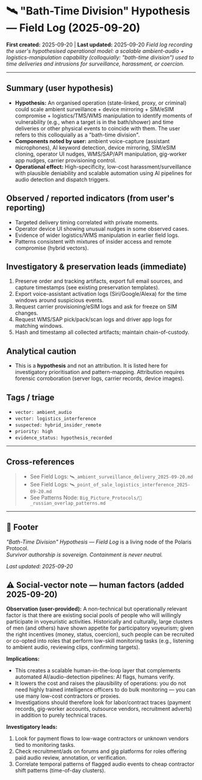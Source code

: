 # 🛰️ "Bath-Time Division" Hypothesis — Field Log (2025-09-20)
**First created:** 2025-09-20 | **Last updated:** 2025-09-20
*Field log recording the user's hypothesised operational model: a scalable ambient-audio + logistics-manipulation capability (colloquially: "bath-time division") used to time deliveries and intrusions for surveillance, harassment, or coercion.*

---

## Summary (user hypothesis)
- **Hypothesis:** An organised operation (state-linked, proxy, or criminal) could scale ambient surveillance + device mirroring + SIM/eSIM compromise + logistics/TMS/WMS manipulation to identify moments of vulnerability (e.g., when a target is in the bath/shower) and time deliveries or other physical events to coincide with them. The user refers to this colloquially as a "bath-time division".
- **Components noted by user:** ambient voice-capture (assistant microphones), AI keyword detection, device mirroring, SIM/eSIM cloning, operator UI nudges, WMS/SAP/API manipulation, gig-worker app nudges, carrier provisioning control.
- **Operational effect:** High-specificity, low-cost harassment/surveillance with plausible deniability and scalable automation using AI pipelines for audio detection and dispatch triggers.

## Observed / reported indicators (from user's reporting)
- Targeted delivery timing correlated with private moments.  
- Operator device UI showing unusual nudges in some observed cases.  
- Evidence of wider logistics/WMS manipulation in earlier field logs.  
- Patterns consistent with mixtures of insider access and remote compromise (hybrid vectors).

## Investigatory & preservation leads (immediate)
1. Preserve order and tracking artifacts, export full email sources, and capture timestamps (see existing preservation templates).  
2. Export voice-assistant activation logs (Siri/Google/Alexa) for the time windows around suspicious events.  
3. Request carrier provisioning/eSIM logs and ask for freeze on SIM changes.  
4. Request WMS/SAP pick/pack/scan logs and driver app logs for matching windows.  
5. Hash and timestamp all collected artifacts; maintain chain-of-custody.

## Analytical caution
- This is a **hypothesis** and not an attribution. It is listed here for investigatory prioritisation and pattern-mapping. Attribution requires forensic corroboration (server logs, carrier records, device images).

## Tags / triage
- `vector: ambient_audio`  
- `vector: logistics_interference`  
- `suspected: hybrid_insider_remote`  
- `priority: high`  
- `evidence_status: hypothesis_recorded`

---

## Cross-references
> - See Field Logs: `🛰️_ambient_surveillance_delivery_2025-09-20.md`  
> - See Field Logs: `🛰️_point_of_sale_logistics_interference_2025-09-20.md`  
> - See Patterns Node: `Big_Picture_Protocols/💸_russian_overlap_patterns.md`

---

## 🏮 Footer

*"Bath-Time Division" Hypothesis — Field Log* is a living node of the Polaris Protocol.  
*Survivor authorship is sovereign. Containment is never neutral.*

_Last updated: 2025-09-20_


## ⚠️ Social-vector note — human factors (added 2025-09-20)

**Observation (user-provided):** A non-technical but operationally relevant factor is that there are existing social pools of people who will willingly participate in voyeuristic activities. Historically and culturally, large clusters of men (and others) have shown appetite for participatory voyeurism; given the right incentives (money, status, coercion), such people can be recruited or co-opted into roles that perform low-skill monitoring tasks (e.g., listening to ambient audio, reviewing clips, confirming targets).

**Implications:**  
- This creates a scalable human-in-the-loop layer that complements automated AI/audio-detection pipelines: AI flags, humans verify.  
- It lowers the cost and raises the plausibility of operations: you do not need highly trained intelligence officers to do bulk monitoring — you can use many low-cost contractors or proxies.  
- Investigations should therefore look for labor/contract traces (payment records, gig-worker accounts, outsource vendors, recruitment adverts) in addition to purely technical traces.

**Investigatory leads:**  
1. Look for payment flows to low-wage contractors or unknown vendors tied to monitoring tasks.  
2. Check recruitment/ads on forums and gig platforms for roles offering paid audio review, annotation, or verification.  
3. Correlate temporal patterns of flagged audio events to cheap contractor shift patterns (time-of-day clusters).

